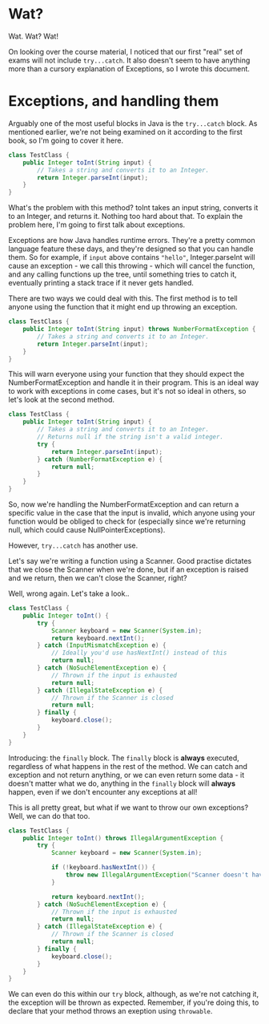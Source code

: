 Wat?
====

Wat. Wat? Wat!

On looking over the course material, I noticed that our first "real" set of
exams will not include `try...catch`. It also doesn't seem to have anything
more than a cursory explanation of Exceptions, so I wrote this document.

Exceptions, and handling them
=============================

Arguably one of the most useful blocks in Java is the `try...catch` block. As
mentioned earlier, we're not being examined on it according to the first book,
so I'm going to cover it here.

```java
class TestClass {
    public Integer toInt(String input) {
        // Takes a string and converts it to an Integer.
        return Integer.parseInt(input);
    }
}
```

What's the problem with this method? toInt takes an input string, converts it
to an Integer, and returns it. Nothing too hard about that. To explain the problem
here, I'm going to first talk about exceptions.

Exceptions are how Java handles runtime errors. They're a pretty common language
feature these days, and they're designed so that you can handle them. So for
example, if `input` above contains `"hello"`, Integer.parseInt will cause an
exception - we call this throwing - which will cancel the function, and any
calling functions up the tree, until something tries to catch it, eventually
printing a stack trace if it never gets handled.

There are two ways we could deal with this. The first method is to tell anyone
using the function that it might end up throwing an exception.

```java
class TestClass {
    public Integer toInt(String input) throws NumberFormatException {
        // Takes a string and converts it to an Integer.
        return Integer.parseInt(input);
    }
}
```

This will warn everyone using your function that they should expect the
NumberFormatException and handle it in their program. This is an ideal way
to work with exceptions in come cases, but it's not so ideal in others, so
let's look at the second method.

```java
class TestClass {
    public Integer toInt(String input) {
        // Takes a string and converts it to an Integer.
        // Returns null if the string isn't a valid integer.
        try {
            return Integer.parseInt(input);
        } catch (NumberFormatException e) {
            return null;
        }
    }
}
```

So, now we're handling the NumberFormatException and can return a specific value
in the case that the input is invalid, which anyone using your function would be
obliged to check for (especially since we're returning null, which could cause
NullPointerExceptions).

However, `try...catch` has another use.

Let's say we're writing a function using a Scanner. Good practise dictates that
we close the Scanner when we're done, but if an exception is raised and we return,
then we can't close the Scanner, right?

Well, wrong again. Let's take a look..

```java
class TestClass {
    public Integer toInt() {
        try {
            Scanner keyboard = new Scanner(System.in);
            return keyboard.nextInt();
        } catch (InputMismatchException e) {
            // Ideally you'd use hasNextInt() instead of this
            return null;
        } catch (NoSuchElementException e) {
            // Thrown if the input is exhausted
            return null;
        } catch (IllegalStateException e) {
            // Thrown if the Scanner is closed
            return null;
        } finally {
            keyboard.close();
        }
    }
}
```

Introducing: the `finally` block. The `finally` block is **always** executed, regardless
of what happens in the rest of the method. We can catch and exception and not
return anything, or we can even return some data - it doesn't matter what we
do, anything in the `finally` block will **always** happen, even if we don't
encounter any exceptions at all!

This is all pretty great, but what if we want to throw our own exceptions? Well,
we can do that too.

```java
class TestClass {
    public Integer toInt() throws IllegalArgumentException {
        try {
            Scanner keyboard = new Scanner(System.in);

            if (!keyboard.hasNextInt()) {
                throw new IllegalArgumentException("Scanner doesn't have an integer up next");
            }

            return keyboard.nextInt();
        } catch (NoSuchElementException e) {
            // Thrown if the input is exhausted
            return null;
        } catch (IllegalStateException e) {
            // Thrown if the Scanner is closed
            return null;
        } finally {
            keyboard.close();
        }
    }
}
```

We can even do this within our `try` block, although, as we're not catching it,
the exception will be thrown as expected. Remember, if you're doing this, to
declare that your method throws an exeption using `throwable`.